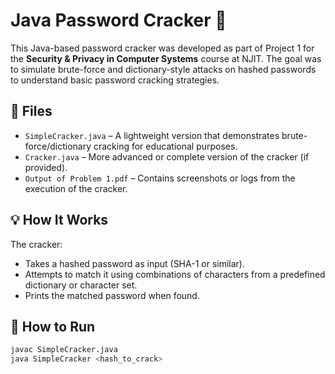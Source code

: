 # Java Password Cracker 🔐

This Java-based password cracker was developed as part of Project 1 for the **Security & Privacy in Computer Systems** course at NJIT. The goal was to simulate brute-force and dictionary-style attacks on hashed passwords to understand basic password cracking strategies.

## 🔧 Files

- `SimpleCracker.java` – A lightweight version that demonstrates brute-force/dictionary cracking for educational purposes.
- `Cracker.java` – More advanced or complete version of the cracker (if provided).
- `Output of Problem 1.pdf` – Contains screenshots or logs from the execution of the cracker.

## 💡 How It Works

The cracker:
- Takes a hashed password as input (SHA-1 or similar).
- Attempts to match it using combinations of characters from a predefined dictionary or character set.
- Prints the matched password when found.

## 🚀 How to Run

```bash
javac SimpleCracker.java
java SimpleCracker <hash_to_crack>
